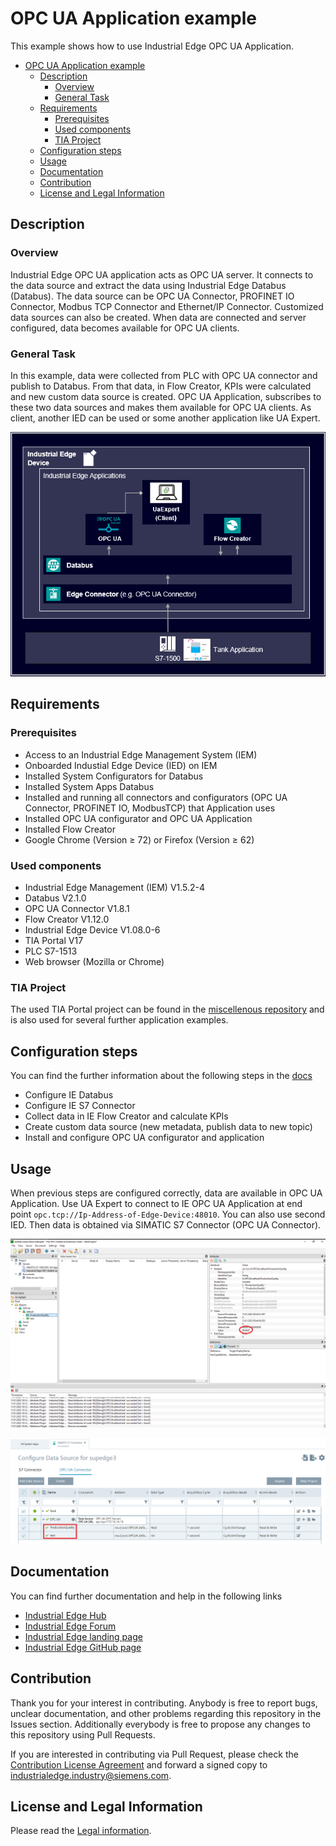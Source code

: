 # OPC UA Application example

This example shows how to use Industrial Edge OPC UA Application.

- [OPC UA Application example](#opc-ua-application-example)
  - [Description](#description)
    - [Overview](#overview)
    - [General Task](#general-task)
  - [Requirements](#requirements)
    - [Prerequisites](#prerequisites)
    - [Used components](#used-components)
    - [TIA Project](#tia-project)
  - [Configuration steps](#configuration-steps)
  - [Usage](#usage)
  - [Documentation](#documentation)
  - [Contribution](#contribution)
  - [License and Legal Information](#license-and-legal-information)

## Description

### Overview

Industrial Edge OPC UA application acts as OPC UA server. It connects to the data source and extract the data using Industrial Edge Databus (Databus). The data source can be OPC UA Connector, PROFINET IO Connector, Modbus TCP Connector and Ethernet/IP Connector. Customized data sources can also be created. When data are connected and server configured, data becomes available for OPC UA clients.

### General Task

In this example, data were collected from PLC with OPC UA connector and publish to Databus. From that data, in Flow Creator, KPIs were calculated and new custom data source is created. OPC UA Application, subscribes to these two data sources and makes them available for OPC UA clients. As client, another IED can be used or some another application like UA Expert.

![OPCUAoverview.PNG](docs/graphics/OPCUAoverview.PNG)


## Requirements

### Prerequisites

- Access to an Industrial Edge Management System (IEM)
- Onboarded Industial Edge Device (IED) on IEM
- Installed System Configurators for Databus
- Installed System Apps Databus
- Installed and running all connectors and configurators (OPC UA Connector, PROFINET IO, ModbusTCP) that Application uses
- Installed OPC UA configurator and OPC UA Application
- Installed Flow Creator
- Google Chrome (Version ≥ 72) or Firefox (Version ≥ 62)

### Used components

- Industrial Edge Management (IEM) V1.5.2-4
- Databus V2.1.0
- OPC UA Connector V1.8.1
- Flow Creator V1.12.0
- Industrial Edge Device V1.08.0-6
- TIA Portal V17
- PLC S7-1513
- Web browser (Mozilla or Chrome)

### TIA Project

The used TIA Portal project can be found in the [miscellenous repository](https://github.com/industrial-edge/miscellaneous/tree/main/tank%20application) and is also used for several further application examples.

## Configuration steps

You can find the further information about the following steps in the [docs](docs/Installation.md)

- Configure IE Databus
- Configure IE S7 Connector
- Collect data in IE Flow Creator and calculate KPIs
- Create custom data source (new metadata, publish data to new topic)
- Install and configure OPC UA configurator and application

## Usage

When previous steps are configured correctly, data are available in OPC UA Application. Use UA Expert to connect to IE OPC UA Application at end point `opc.tcp://Ip-Address-of-Edge-Device:48010`. You can also use second IED. Then data is obtained via SIMATIC S7 Connector (OPC UA Connector).

![UA_Expert.png](docs/graphics/UA_Expert.png)

![UA_Expert.png](docs/graphics/SecondIED.png)

## Documentation

You can find further documentation and help in the following links

- [Industrial Edge Hub](https://iehub.eu1.edge.siemens.cloud/#/documentation)
- [Industrial Edge Forum](https://www.siemens.com/industrial-edge-forum)
- [Industrial Edge landing page](https://new.siemens.com/global/en/products/automation/topic-areas/industrial-edge/simatic-edge.html)
- [Industrial Edge GitHub page](https://github.com/industrial-edge)

## Contribution

Thank you for your interest in contributing. Anybody is free to report bugs, unclear documentation, and other problems regarding this repository in the Issues section.
Additionally everybody is free to propose any changes to this repository using Pull Requests.

If you are interested in contributing via Pull Request, please check the [Contribution License Agreement](Siemens_CLA_1.1.pdf) and forward a signed copy to [industrialedge.industry@siemens.com](mailto:industrialedge.industry@siemens.com?subject=CLA%20Agreement%20Industrial-Edge).

## License and Legal Information

Please read the [Legal information](LICENSE.txt).
